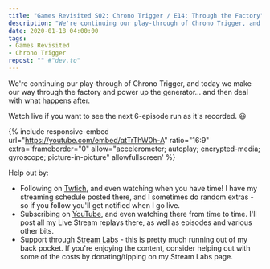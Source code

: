 ```yaml
---
title: "Games Revisited S02: Chrono Trigger / E14: Through the Factory"
description: "We're continuing our play-through of Chrono Trigger, and today we make our way through the factory and power up the generator&hellip; and then deal with what happens after."
date: 2020-01-18 04:00:00
tags:
- Games Revisited
- Chrono Trigger
repost: "" #"dev.to"
---
```


We're continuing our play-through of Chrono Trigger, and today we make our way through the factory and power up the generator&hellip; and then deal with what happens after.

Watch live if you want to see the next 6-episode run as it's recorded. :smiley:
<!--more-->

{% include responsive-embed url="https://youtube.com/embed/qtTrThW0h-A" ratio="16:9" extra='frameborder="0" allow="accelerometer; autoplay; encrypted-media; gyroscope; picture-in-picture" allowfullscreen' %}

Help out by:
 * Following on [Twtich](https://twitch.tv/AnonJr_Live), and even watching when you have time! I have my streaming schedule posted there, and I sometimes do random extras - so if you follow you'll get notified when I go live.
 * Subscribing on [YouTube](http://www.youtube.com/channel/UCXafqhKHbkSUIrq0LAuu0tw), and even watching there from time to time. I'll post all my Live Stream replays there, as well as episodes and various other bits.
 * Support through [Stream Labs](https://streamlabs.com/anonjr_live) - this is pretty much running out of my back pocket. If you're enjoying the content, consider helping out with some of the costs by donating/tipping on my Stream Labs page.